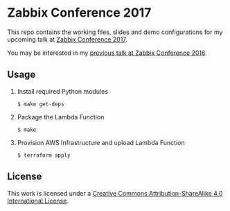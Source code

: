 # Zabbix Conference 2017

This repo contains the working files, slides and demo configurations for my
upcoming talk at [Zabbix Conference 2017](http://www.zabbix.com/conference2017).

You may be interested in my
[previous talk at Zabbix Conference 2016](http://cavaliercoder.com/blog/zabbix-conference-2016.html).

## Usage

1. Install required Python modules

       $ make get-deps

2. Package the Lambda Function

       $ make

3. Provision AWS Infrastructure and upload Lambda Function

       $ terraform apply

## License

This work is licensed under a [Creative Commons Attribution-ShareAlike 4.0
International License](http://creativecommons.org/licenses/by-sa/4.0/).
